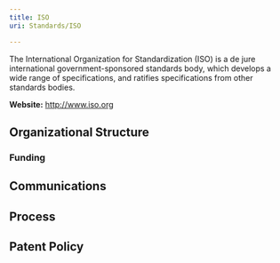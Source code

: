 ```yaml
---
title: ISO
uri: Standards/ISO

---
```

The International Organization for Standardization (ISO) is a de jure international government-sponsored standards body, which develops a wide range of specifications, and ratifies specifications from other standards bodies.

**Website:** <http://www.iso.org>

## <span>Organizational Structure</span>

### <span>Funding</span>

## <span>Communications</span>

## <span>Process</span>

## <span>Patent Policy</span>